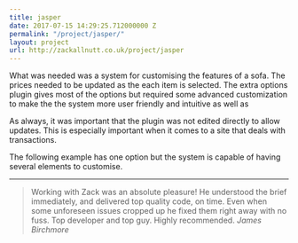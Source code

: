 ```yaml
---
title: jasper
date: 2017-07-15 14:29:25.712000000 Z
permalink: "/project/jasper/"
layout: project
url: http://zackallnutt.co.uk/project/jasper
---
```


What was needed was a system for customising the features of a sofa. The prices needed to be updated as the each item is selected. The extra options plugin gives most of the options but required some advanced customization to make the the system more user friendly and intuitive as well as

As always, it was important that the plugin was not edited directly to allow updates. This is especially important when it comes to a site that deals with transactions.

The following example has one option but the system is capable of having several elements to customise.


---

> Working with Zack was an absolute pleasure! He understood the brief immediately, and delivered top quality code, on time. Even when some unforeseen issues cropped up he fixed them right away with no fuss. Top developer and top guy. Highly recommended. *James Birchmore*
